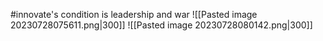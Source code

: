 #innovate's condition is leadership and war
![[Pasted image 20230728075611.png|300]]
![[Pasted image 20230728080142.png|300]]
